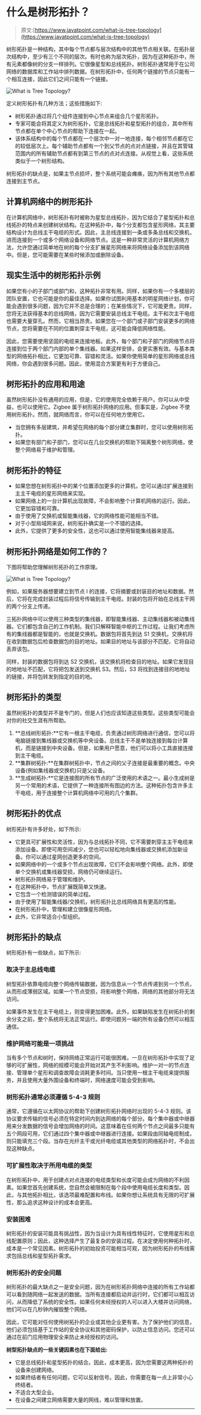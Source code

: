# 什么是树形拓扑？

> 原文:[https://www.javatpoint.com/what-is-tree-topology](https://www.javatpoint.com/what-is-tree-topology)

树形拓扑是一种结构，其中每个节点都与层次结构中的其他节点相关联。在拓扑层次结构中，至少有三个不同的层次。有时也称为层次拓扑，因为在这种拓扑中，所有元素都像树的分支一样排列。它很像星型和总线拓扑。树形拓扑通常用于在公司网络的数据库和工作站中排列数据。在树形拓扑中，任何两个链接的节点只能有一个相互连接，因此它们之间只能有一个链接。

![What is Tree Topology?](../Images/d17d285cd76928c9767c1a2a40455e5e.png)

定义树形拓扑有几种方法；这些措施如下:

*   树形拓扑通过将几个组件连接到中心节点来组合几个星形拓扑。
*   专家可能会将其定义为树形拓扑，它是总线拓扑和星型拓扑的组合，其中所有节点都在单个中心节点的帮助下连接在一起。
*   该体系结构中的每个节点都在一个层次中一对一地连接，每个相邻节点都在它的较低层次上。每个辅助节点都有一个到父节点的点对点链接，并且在其管辖范围内的所有辅助节点都有到第三节点的点对点连接。从视觉上看，这些系统类似于一个树形结构。

树形拓扑的缺点是，如果主节点损坏，整个系统可能会瘫痪，因为所有其他节点都连接到主节点。

## 计算机网络中的树形拓扑

在计算机网络中，树形拓扑有时被称为星型总线拓扑，因为它结合了星型拓扑和总线拓扑的特点来创建树状结构。在这种拓扑中，每个分支都包含星形网络，其主要结构设计为总线主干电缆的形式。因此，主总线连接到一条或多条总线和交换机，进而连接到一个或多个网络设备和网络节点。这是一种非常灵活的计算机网络方法，允许您通过简单地在树的每个分支扩展星形网络来将网络设备添加到该网络中。但是，您可能需要在某些时候添加或删除设备。

## 现实生活中的树形拓扑示例

如果您有小的子部门或部门和，这种拓扑非常有用。同样，如果你有一个多楼层的团队安置，它也可能是你的最佳选择。如果你试图利用基本的明星网络计划，你可能会遇到很多问题，因为它并不总是合理的；在某些情况下，它可能更贵。同样，您将无法获得基本的总线网络，因为它需要安装总线主干电缆。主干和次主干电缆也需要大量穿孔。然而，它相当昂贵。如果您在一个部门或子部门安装更多的网络节点，您将需要在不同的位置刺穿主干电缆，这可能会降低网络性能。

因此，您需要使用坚固的电缆来连接地板。此外，每个部门和子部门的网络节点将连接到位于两个部门内部的单个集线器。如果这样安排，会更实惠有效。与基本类型的网络拓扑相比，它更加可靠、容错和灵活。如果你使用简单的星形网络或总线网络，你会遇到很多问题。因此，使用混合方案更有利于方便自己。

## 树形拓扑的应用和用途

虽然树形拓扑没有通用的应用，但是，它的使用完全依赖于用户。你可以从中受益，也可以使用它。Zigbee 属于树形拓扑网络的应用。但事实是，Zigbee 不使用树形拓扑。然而，就网络而言，你可以在任何地方使用它。

*   当您拥有多层建筑，并希望在网络的每个部分建立集群时，您可以使用树形拓扑。
*   如果您有部门和子部门，您可以在几台交换机的帮助下隔离整个树形网络，使整个网络易于维护和管理。

## 树形拓扑的特征

*   如果您想在树形拓扑中的某个位置添加更多的计算机，您可以通过扩展连接到主主干电缆的星形网络来实现。
*   如果网络上的一台计算机出现故障，不会影响整个计算机网络的运行。因此，它更加容错和可靠。
*   由于使用了交换机或智能集线器，它的网络性能可能相当不错。
*   对于小型局域网来说，树形拓扑确实是一个不错的选择。
*   此外，它提供了更多的安全性，这也可以通过使用智能集线器来提高。

## 树形拓扑网络是如何工作的？

下图将帮助您理解树形拓扑的工作原理。

![What is Tree Topology?](../Images/55f925ed03b09ea82e0fee7c7ce5a18d.png)

例如，如果服务器想要建立到节点 I 的连接，它将摘要或封装目的地址和数据。然后，它将在完成封装过程后将信号传输到主干电缆。封装的包将开始在总线主干网的两个分支上传递。

三拓扑网络中可以使用三种类型的集线器，即智能集线器、主动集线器和被动集线器。它们都包含自己的工作机制。我们只解释智能中枢的工作过程。让我们考虑所有的集线器都是智能的，也就是交换机。数据包将首先到达 S1 交换机，交换机将在收到数据包后检查数据包的目的地址。如果目的地址与该部分不匹配，它将自动丢弃该包。

同样，封装的数据包将到达 S2 交换机，该交换机将检查目的地址。如果它发现目的地地址不匹配，它将把包发送到交换机 S3。然后，S3 将找到连接目的地地址的链接，并将包转发到指定的目的地。

## 树形拓扑的类型

虽然树拓扑的类型并不是专门的，但是人们也应该知道这些类型。这些类型可能会对你的社交生涯有所帮助。

1.  **总线树形拓扑:**它有一根主干电缆，负责通过树形网络进行通信，您可以将电脑链接到集线器或交换机等中央设备。总线主干不是单独连接到每台计算机，而是链接到中央设备。但是，如果用户愿意，他们可以将小工具直接连接到主干电缆。
2.  **集群树拓扑:**在集群树拓扑中，节点之间的父子连接是最重要的概念。中央设备(例如集线器或交换机)只是父设备。
3.  **生成树拓扑:**它是连接图的所有节点的广泛使用的术语之一。最小生成树是另一个常用的术语，它提供了一种连接所有图边的方法。这种拓扑包含许多主干电缆，用于连接整个计算机网络中可用的几个集群。

## 树形拓扑的优点

树形拓扑有许多好处，如下所示:

*   它更具可扩展性和灵活性，因为与总线拓扑不同，它不需要刺穿主主干电缆来添加设备。即使可用空间减少，您也可以轻松地向集线器或交换机添加新设备。你可以通过星网创造更多的空间。
*   如果网络中的一个或多个节点出现故障，它们不会影响整个网络。此外，即使单个交换机或集线器受损，网络仍可继续运行。
*   树形拓扑网络易于管理和维护。
*   在这种拓扑中，节点扩展既简单又快速。
*   它包含一个检测错误的简单过程。
*   由于使用了智能集线器/交换机，树形拓扑比总线网络具有更高的性能。
*   在树形拓扑中，管理和建立很像星形网络。
*   此外，它非常适合小型组织。

## 树形拓扑的缺点

树形拓扑有一些缺点，如下所示:

### 取决于主总线电缆

树型拓扑依靠电缆向整个网络传输数据，因为信息从一个节点传递到另一个节点，从而形成薄弱区域。如果一个节点受损，将影响整个网络，网络的其他部分将无法访问。

如果事件发生在主干电缆上，则变得更加困难。此外，如果缺陷发生在树拓扑的剩余分支之前，整个系统将无法正常运行。即使问题另一端的所有设备仍然可以相互通信。

### 维护网络可能是一项挑战

当有多个节点和树时，保持网络正常运行可能很困难。一旦在树形拓扑中实现了足够的可扩展性，网络的规模可能会开始对其产生不利影响。维护一对一的节点连接、管理单个星形和调查故障会消耗更多时间。当只使用一根主干电缆来提供服务，并且使用大量外围设备和终端时，网络速度可能会受到影响。

### 树形拓扑通常必须遵循 5-4-3 规则

通常，它遵循在以太网协议的帮助下创建树形拓扑网络时出现的 5-4-3 规则。该协议要求传输的信号必须在特定时间内到达网络的每个部分。每个集中器或中继器用来分发数据的信号会增加网络的时间。这意味着在任何两个节点之间最多只能有五个网段可用，它们通过四个集中器或中继器进行连接。如果段由同轴电缆制成，则只能填充三个段。当存在光纤主干或光纤电缆或其他类型的网络拓扑时，不会出现这种缺点。

### 可扩展性取决于所用电缆的类型

在树形拓扑中，用于创建点对点连接的电缆类型和长度可能会成为网络的不利因素。如果您首先创建系统，您自然会被限制在每个段中使用电缆长度和类型。因此，与其他拓扑相比，该选项最难配置和布线。如果你想让系统具有无限的可扩展性，那么追求这种设计的成本会更高。

### 安装困难

树形拓扑的安装可能具有挑战性，因为当设计为具有线性特征时，它使用星形和总线配置原则；因此，这种选择产生了最复杂的安装过程。在决定使用何种拓扑时，成本是一个常见因素。树形拓扑的初始投资可能相当可观，因为树形拓扑的布线需求包括总线和星型拓扑需求。

### 树形拓扑的安全问题

树形拓扑的最大缺点之一是安全问题，因为在树形拓扑网络中连接的所有工作站都可以看到随网络一起发送的数据。当所有连接都启动并运行时，它们都可以相互访问，从而降低了系统的安全性。如果任何未经授权的人可以进入大楼并访问网络，他们可以在几秒钟内摧毁整个网络。

因此，它可能对任何使用树拓扑的企业或其他企业更有害。为了保护他们的信息，他们必须包括基于工作站的安全协议和其他密码保护，以防止信息访问。您还可以通过在前门应用物理安全来防止未经授权的访问。

**树型拓扑缺点的一些关键因素也在下面给出:**

*   它是总线拓扑和星型拓扑的结合。因此，成本更高，因为您需要这两种拓扑的设备来创建网络。
*   如果终结者有任何问题，它可以反射信号。因此，你需要在每一点上非常小心终结者。
*   不适合大型企业。
*   在设备之间建立网络需要大量的网线，难以管理和放置。

* * *